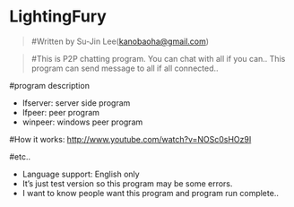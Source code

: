 LightingFury
============
>#Written by Su-Jin Lee(kanobaoha@gmail.com)

>#This is P2P chatting program.
>You can chat with all if you can..
>This program can send message to all if all connected..

#program description
 - lfserver: server side program
 - lfpeer: peer program
 - winpeer: windows peer program

#How it works: http://www.youtube.com/watch?v=NOSc0sHOz9I


#etc..
* Language support: English only 
* It’s just test version so this program may be some errors.
* I want to know people want this program and program run complete..




